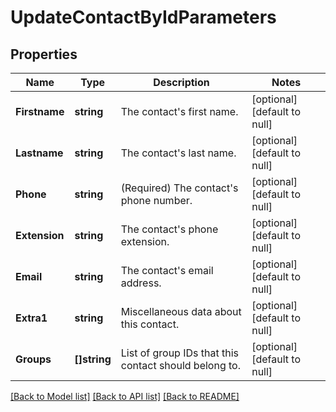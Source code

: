 # UpdateContactByIdParameters

## Properties
Name | Type | Description | Notes
------------ | ------------- | ------------- | -------------
**Firstname** | **string** | The contact&#39;s first name. | [optional] [default to null]
**Lastname** | **string** | The contact&#39;s last name. | [optional] [default to null]
**Phone** | **string** | (Required)  The contact&#39;s phone number. | [optional] [default to null]
**Extension** | **string** | The contact&#39;s phone extension. | [optional] [default to null]
**Email** | **string** | The contact&#39;s email address. | [optional] [default to null]
**Extra1** | **string** | Miscellaneous data about this contact. | [optional] [default to null]
**Groups** | **[]string** | List of group IDs that this contact should belong to. | [optional] [default to null]

[[Back to Model list]](../README.md#documentation-for-models) [[Back to API list]](../README.md#documentation-for-api-endpoints) [[Back to README]](../README.md)


